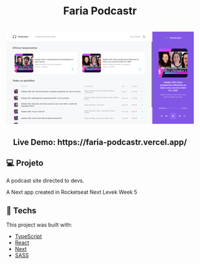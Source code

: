 <h1 align="center">Faria Podcastr</h1>

<h1 align="center">
    <img alt="Faria Podcastr Homepage" title="Faria Podcastr Homepage" src="./faria-podcastr-homepage.png" width="700px"  />
</h1>

<h2 align="center">Live Demo: https://faria-podcastr.vercel.app/ </h2>

## 💻 Projeto

A podcast site directed to devs.

A Next app created in Rocketseat Next Levek Week 5

## 🚀 Techs

This project was built with:
- [TypeScript](https://www.typescriptlang.org/)
- [React](https://reactjs.org)
- [Next](https://nextjs.org/)
- [SASS](https://sass-lang.com/)
